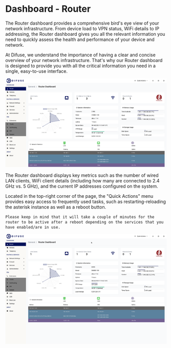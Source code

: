 # Dashboard - Router

The Router dashboard provides a comprehensive bird's eye view of your network infrastructure. From device load to VPN status, WiFi details to IP addressing, the Router dashboard gives you all the relevant information you need to quickly assess the health and performance of your device and network.

At Difuse, we understand the importance of having a clear and concise overview of your network infrastructure. That's why our Router dashboard is designed to provide you with all the critical information you need in a single, easy-to-use interface.

<a data-fancybox data-src="./img/1.png" data-caption="Router Dashboard">
  <img src="./img/1.png" />
</a>

The Router dashboard displays key metrics such as the number of wired LAN clients, WiFi client details (including how many are connected to 2.4 GHz vs. 5 GHz), and the current IP addresses configured on the system.

Located in the top-right corner of the page, the "Quick Actions" menu provides easy access to frequently used tasks, such as restarting-reloading the asterisk instance as well as a reboot button.

```admonish info
Please keep in mind that it will take a couple of minutes for the router to be active after a reboot depending on the services that you have enabled/are in use.
```

<a data-fancybox data-src="./img/1.1.gif" data-caption="Router Dashboard - Quick Actions">
  <img src="./img/1.1.gif" />
</a>
